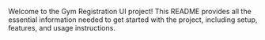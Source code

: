 Welcome to the Gym Registration UI project! This README provides all the essential information needed to get started with the project, including setup, features, and usage instructions.
